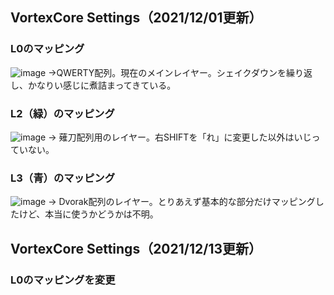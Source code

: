 ## VortexCore Settings（2021/12/01更新）

### L0のマッピング
![image](https://user-images.githubusercontent.com/75910037/144088302-52089221-7730-47e6-a9b5-b8aef8c4f60b.png)
->QWERTY配列。現在のメインレイヤー。シェイクダウンを繰り返し、かなりい感じに煮詰まってきている。

### L2（緑）のマッピング
![image](https://user-images.githubusercontent.com/75910037/144088579-2008c57c-94c2-40bf-b26e-08aa10feb9e3.png)
-> 薙刀配列用のレイヤー。右SHIFTを「れ」に変更した以外はいじっていない。

### L3（青）のマッピング
![image](https://user-images.githubusercontent.com/75910037/144088641-84498ed2-4807-4ff6-bc0e-17656205dafe.png)
-> Dvorak配列のレイヤー。とりあえず基本的な部分だけマッピングしたけど、本当に使うかどうかは不明。


## VortexCore Settings（2021/12/13更新）

### L0のマッピングを変更
